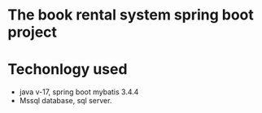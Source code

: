 # The book rental system spring boot project
# Techonlogy used
- java v-17, spring boot mybatis 3.4.4
- Mssql database, sql server.
